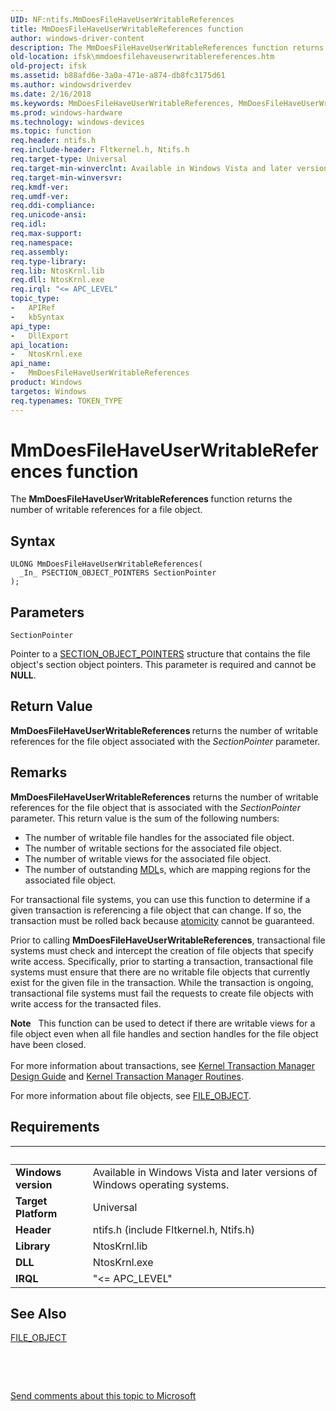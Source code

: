```yaml
---
UID: NF:ntifs.MmDoesFileHaveUserWritableReferences
title: MmDoesFileHaveUserWritableReferences function
author: windows-driver-content
description: The MmDoesFileHaveUserWritableReferences function returns the number of writable references for a file object.
old-location: ifsk\mmdoesfilehaveuserwritablereferences.htm
old-project: ifsk
ms.assetid: b88afd6e-3a0a-471e-a874-db8fc3175d61
ms.author: windowsdriverdev
ms.date: 2/16/2018
ms.keywords: MmDoesFileHaveUserWritableReferences, MmDoesFileHaveUserWritableReferences function [Installable File System Drivers], ifsk.mmdoesfilehaveuserwritablereferences, mmref_fb87e0fa-60db-498e-8a17-a1bd366c3df6.xml, ntifs/MmDoesFileHaveUserWritableReferences
ms.prod: windows-hardware
ms.technology: windows-devices
ms.topic: function
req.header: ntifs.h
req.include-header: Fltkernel.h, Ntifs.h
req.target-type: Universal
req.target-min-winverclnt: Available in Windows Vista and later versions of Windows operating systems.
req.target-min-winversvr: 
req.kmdf-ver: 
req.umdf-ver: 
req.ddi-compliance: 
req.unicode-ansi: 
req.idl: 
req.max-support: 
req.namespace: 
req.assembly: 
req.type-library: 
req.lib: NtosKrnl.lib
req.dll: NtosKrnl.exe
req.irql: "<= APC_LEVEL"
topic_type:
-	APIRef
-	kbSyntax
api_type:
-	DllExport
api_location:
-	NtosKrnl.exe
api_name:
-	MmDoesFileHaveUserWritableReferences
product: Windows
targetos: Windows
req.typenames: TOKEN_TYPE
---
```



# MmDoesFileHaveUserWritableReferences function
The <b>MmDoesFileHaveUserWritableReferences </b>function returns the number of writable references for a file object.

## Syntax

````
ULONG MmDoesFileHaveUserWritableReferences(
  _In_ PSECTION_OBJECT_POINTERS SectionPointer
);
````

## Parameters

`SectionPointer`

Pointer to a <a href="..\wdm\ns-wdm-_section_object_pointers.md">SECTION_OBJECT_POINTERS</a> structure that contains the file object's section object pointers.  This parameter is required and cannot be <b>NULL</b>.


## Return Value

<b>MmDoesFileHaveUserWritableReferences </b>returns the number of writable references for the file object associated with the <i>SectionPointer </i>parameter.

## Remarks

<b>MmDoesFileHaveUserWritableReferences</b> returns the number of writable references for the file object that is associated with the <i>SectionPointer </i>parameter.  This return value is the sum of the following numbers:

<ul>
<li>
 The number of writable file handles for the associated file object.

</li>
<li>
 The number of writable sections for the associated file object.

</li>
<li>
 The number of writable views for the associated file object.

</li>
<li>
 The number of outstanding <a href="..\wdm\ns-wdm-_mdl.md">MDL</a>s, which are mapping regions for the associated file object.

</li>
</ul>
For transactional file systems, you can use this function to determine if a given transaction is referencing a file object that can change.  If so, the transaction must be rolled back because <a href="https://msdn.microsoft.com/b558ace9-b416-4572-ac94-58a083c9d33b">atomicity</a> cannot be guaranteed.

Prior to calling <b>MmDoesFileHaveUserWritableReferences</b>, transactional file systems must check and intercept the creation of file objects that specify write access.  Specifically, prior to starting a transaction, transactional file systems must ensure that there are no writable file objects that currently exist for the given file in the transaction.  While the transaction is ongoing, transactional file systems must fail the requests to create file objects with write access for the transacted files.

<div class="alert"><b>Note</b>   This function can be used to detect if there are writable views for a file object even when all file handles and section handles for the file object have been closed.</div>
<div> </div>
For more information about transactions, see <a href="https://msdn.microsoft.com/b558ace9-b416-4572-ac94-58a083c9d33b">Kernel Transaction Manager Design Guide</a> and <a href="https://msdn.microsoft.com/bdff1ef1-3465-4612-ab15-63e877e5f888">Kernel Transaction Manager Routines</a>.

For more information about file objects, see <a href="..\wdm\ns-wdm-_file_object.md">FILE_OBJECT</a>.

## Requirements
| &nbsp; | &nbsp; |
| ---- |:---- |
| **Windows version** | Available in Windows Vista and later versions of Windows operating systems.  |
| **Target Platform** | Universal |
| **Header** | ntifs.h (include Fltkernel.h, Ntifs.h) |
| **Library** | NtosKrnl.lib |
| **DLL** | NtosKrnl.exe |
| **IRQL** | "<= APC_LEVEL" |

## See Also

<a href="..\wdm\ns-wdm-_file_object.md">FILE_OBJECT</a>



 

 

<a href="mailto:wsddocfb@microsoft.com?subject=Documentation%20feedback [ifsk\ifsk]:%20MmDoesFileHaveUserWritableReferences function%20 RELEASE:%20(2/16/2018)&amp;body=%0A%0APRIVACY STATEMENT%0A%0AWe use your feedback to improve the documentation. We don't use your email address for any other purpose, and we'll remove your email address from our system after the issue that you're reporting is fixed. While we're working to fix this issue, we might send you an email message to ask for more info. Later, we might also send you an email message to let you know that we've addressed your feedback.%0A%0AFor more info about Microsoft's privacy policy, see http://privacy.microsoft.com/en-us/default.aspx." title="Send comments about this topic to Microsoft">Send comments about this topic to Microsoft</a>